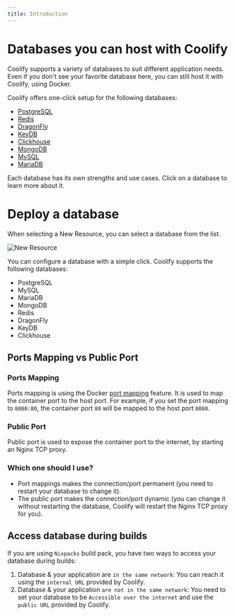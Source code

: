 ```yaml
---
title: Introduction
---
```


# Databases you can host with Coolify

Coolify supports a variety of databases to suit different application needs. Even if you don't see your favorite database here, you can still host it with Coolify, using Docker.

Coolify offers one-click setup for the following databases:

- [PostgreSQL](/docs/databases/postgresql)
- [Redis](/docs/databases/redis)
- [DragonFly](/docs/databases/dragonfly)
- [KeyDB](/docs/databases/keydb)
- [Clickhouse](/docs/databases/clickhouse)
- [MongoDB](/docs/databases/mongodb)
- [MySQL](/docs/databases/mysql)
- [MariaDB](/docs/databases/mariadb)

Each database has its own strengths and use cases. Click on a database to learn more about it.

# Deploy a database

When selecting a New Resource, you can select a database from the list.


![New Resource](../../../assets/images/screenshots/How-to-add-a-database.png)

You can configure a database with a simple click. Coolify supports the following databases:

- PostgreSQL
- MySQL
- MariaDB
- MongoDB
- Redis
- DragonFly
- KeyDB
- Clickhouse

## Ports Mapping vs Public Port

### Ports Mapping

Ports mapping is using the Docker [port mapping](https://docs.docker.com/network/#published-ports) feature. It is used to map the container port to the host port. For example, if you set the port mapping to `8080:80`, the container port `80` will be mapped to the host port `8080`.

### Public Port

Public port is used to expose the container port to the internet, by starting an Nginx TCP proxy.

### Which one should I use?

- Port mappings makes the connection/port permanent (you need to restart your database to change it).
- The public port makes the connection/port dynamic (you can change it without restarting the database, Coolify will restart the Nginx TCP proxy for you).

## Access database during builds

If you are using `Nixpacks` build pack, you have two ways to access your database during builds:

1. Database & your application are `in the same network`: You can reach it using the `internal URL` provided by Coolify.
2. Database & your application `are not in the same network`: You need to set your database to be `Accessible over the internet` and use the `public URL` provided by Coolify.
